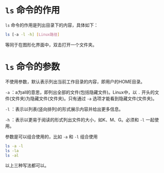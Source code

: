 # `ls` 命令的作用

`ls` 命令的作用是列出目录下的内容，具体如下：

```bash
ls [-a -l -h] [Linux路径]
```

等同于在图形化界面中，双击打开一个文件夹。

# `ls` 命令的参数

不使用参数，默认表示列出当前工作目录的内容，即用户的HOME目录。

`-a` ：a为all的意思，即列出全部的文件(包括隐藏文件)。Linux中，以 `.` 开头的文件(文件夹)为隐藏文件(文件夹)。只有通过 `-a` 选项才能看到隐藏文件(文件夹)。

`-l` ：表示以列表(竖向排列)的形式展示内容并给出更多信息。

`-h` ：表示以更易于阅读的形式列出文件的大小，如K、M、G。必须和 `-l` 一起使用。

参数是可以组合使用的，比如 `-a` 和 `-l` 组合使用

```bash
ls -a -l
ls -la
ls -al
```

以上三种写法都可以。